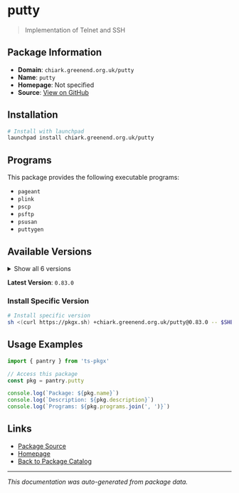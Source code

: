 # putty

> Implementation of Telnet and SSH

## Package Information

- **Domain**: `chiark.greenend.org.uk/putty`
- **Name**: `putty`
- **Homepage**: Not specified
- **Source**: [View on GitHub](https://github.com/pkgxdev/pantry/tree/main/projects/chiark.greenend.org.uk/putty/package.yml)

## Installation

```bash
# Install with launchpad
launchpad install chiark.greenend.org.uk/putty
```

## Programs

This package provides the following executable programs:

- `pageant`
- `plink`
- `pscp`
- `psftp`
- `psusan`
- `puttygen`

## Available Versions

<details>
<summary>Show all 6 versions</summary>

- `0.83.0`, `0.82.0`, `0.81.0`, `0.80.0`, `0.79.0`
- `0.78.0`

</details>

**Latest Version**: `0.83.0`

### Install Specific Version

```bash
# Install specific version
sh <(curl https://pkgx.sh) +chiark.greenend.org.uk/putty@0.83.0 -- $SHELL -i
```

## Usage Examples

```typescript
import { pantry } from 'ts-pkgx'

// Access this package
const pkg = pantry.putty

console.log(`Package: ${pkg.name}`)
console.log(`Description: ${pkg.description}`)
console.log(`Programs: ${pkg.programs.join(', ')}`)
```

## Links

- [Package Source](https://github.com/pkgxdev/pantry/tree/main/projects/chiark.greenend.org.uk/putty/package.yml)
- [Homepage](#)
- [Back to Package Catalog](../../../package-catalog.md)

---

*This documentation was auto-generated from package data.*

